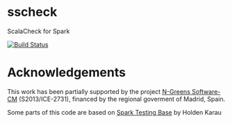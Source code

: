 # sscheck
ScalaCheck for Spark 

[![Build Status](https://travis-ci.org/juanrh/sscheck.svg?branch=master)](https://travis-ci.org/juanrh/sscheck)

# Acknowledgements
This work has been partially supported by the project [N-Greens Software-CM](http://n-greens-cm.org/) (S2013/ICE-2731), financed by the regional goverment of Madrid, Spain. 

Some parts of this code are based on [Spark Testing Base](https://github.com/holdenk/spark-testing-base) by Holden Karau

